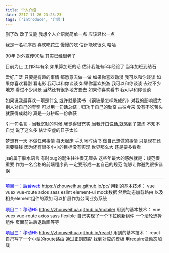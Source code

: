```yaml
---
title: 个人介绍
date: 2217-11-26 23:23:23
tags: ['introduce', '介绍']
---
```


删了改 改了又删 我想个人介绍就简单一点 应该轻松一点

我是一名程序员 喜欢吃花生 慢慢的吃 估计能吃很久 哈哈

90年 对外宣传90后 其实已经很老了

目前为止 工作3年有余 如果算加班的话 估计我能有5年经验了 当年加班到结石

爱好广泛 只要是有趣的事情 都愿意去做一做
如果你喜欢动漫 我可以和你谈谈
如果你喜欢看剧 看电影 我可以和你谈谈
如果你喜欢旅游 我可以和你谈谈 去过不少地方 看过不少风景 当然还有很多地方要去
如果你喜欢看书 我可以和你谈谈

如果说我最喜欢一项是什么 或许就是读书
《钢铁是怎样炼成的》对我的影响很大 别人对自己的夸奖 可以用一句话总结；归功于自己的勤奋 古往今来 没有不吃苦头就获得成就的 真是一分耕耘一份收获

引一句名言 - 当我沉默的时候,我觉得很充实,当我开口说话,就感到了空虚 
不知不自觉 说了这么多 估计空虚的日子太长

梦想有一天 不做任何事情 每天起床 手头闲时读书 做自己想做的事情
只是现在还需要赚钱 因为还有很多小小的目标没有实现 世界那么大 还是要多看看

js的属于胶水语言 有时bug的诞生往往很无厘头 
这些年最大的感触就是：规范很重要 作为一名合格的前端程序员 一定要形成一套自己的规范 能够让你避免很多错误

----------------

<font color="#0000FF">项目一：后台web https://zhouweihua.github.io/pc/</font> 
用到的基本技术： vue vuex vue-route axios sass eslint element-ui
mock数据 然后动态加载路由 以及相关element组件的添加 可以扩展作为公司业务系统

<font color="#0000FF">项目二：移动H5 https://zhouweihua.github.io/mobile/</font> 
用到的基本技术： vue vuex vue-route axios sass flexible
自己实现了一个下拉刷新组件 一个滚轮选择组件 页面前进后退动画等等

<font color="#0000FF">项目三：移动H5 https://zhouweihua.github.io/react/</font> 
用到的基本技术： react 自己写了一个小型的route路由 通过正则匹配 找到对应的模板 用require做动态加载
